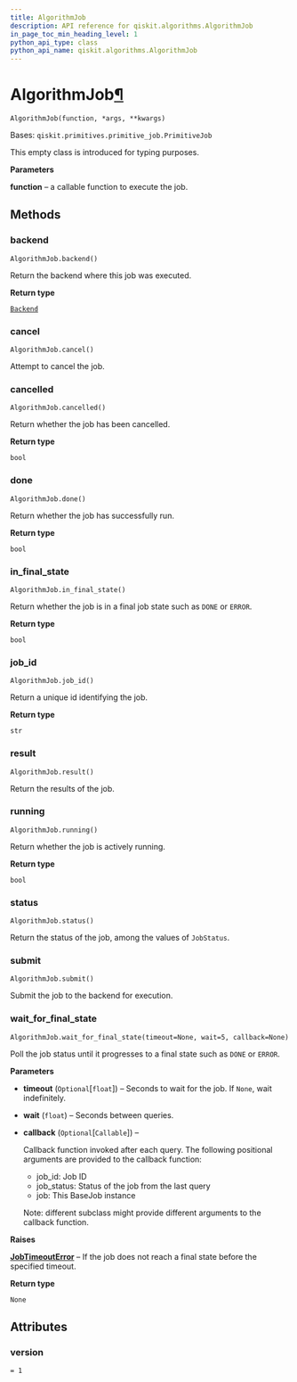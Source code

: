 ```yaml
---
title: AlgorithmJob
description: API reference for qiskit.algorithms.AlgorithmJob
in_page_toc_min_heading_level: 1
python_api_type: class
python_api_name: qiskit.algorithms.AlgorithmJob
---
```


# AlgorithmJob[¶](#algorithmjob "Permalink to this headline")

<span id="qiskit.algorithms.AlgorithmJob" />

`AlgorithmJob(function, *args, **kwargs)`

Bases: `qiskit.primitives.primitive_job.PrimitiveJob`

This empty class is introduced for typing purposes.

**Parameters**

**function** – a callable function to execute the job.

## Methods

### backend

<span id="qiskit.algorithms.AlgorithmJob.backend" />

`AlgorithmJob.backend()`

Return the backend where this job was executed.

**Return type**

[`Backend`](qiskit.providers.Backend "qiskit.providers.backend.Backend")

### cancel

<span id="qiskit.algorithms.AlgorithmJob.cancel" />

`AlgorithmJob.cancel()`

Attempt to cancel the job.

### cancelled

<span id="qiskit.algorithms.AlgorithmJob.cancelled" />

`AlgorithmJob.cancelled()`

Return whether the job has been cancelled.

**Return type**

`bool`

### done

<span id="qiskit.algorithms.AlgorithmJob.done" />

`AlgorithmJob.done()`

Return whether the job has successfully run.

**Return type**

`bool`

### in\_final\_state

<span id="qiskit.algorithms.AlgorithmJob.in_final_state" />

`AlgorithmJob.in_final_state()`

Return whether the job is in a final job state such as `DONE` or `ERROR`.

**Return type**

`bool`

### job\_id

<span id="qiskit.algorithms.AlgorithmJob.job_id" />

`AlgorithmJob.job_id()`

Return a unique id identifying the job.

**Return type**

`str`

### result

<span id="qiskit.algorithms.AlgorithmJob.result" />

`AlgorithmJob.result()`

Return the results of the job.

### running

<span id="qiskit.algorithms.AlgorithmJob.running" />

`AlgorithmJob.running()`

Return whether the job is actively running.

**Return type**

`bool`

### status

<span id="qiskit.algorithms.AlgorithmJob.status" />

`AlgorithmJob.status()`

Return the status of the job, among the values of `JobStatus`.

### submit

<span id="qiskit.algorithms.AlgorithmJob.submit" />

`AlgorithmJob.submit()`

Submit the job to the backend for execution.

### wait\_for\_final\_state

<span id="qiskit.algorithms.AlgorithmJob.wait_for_final_state" />

`AlgorithmJob.wait_for_final_state(timeout=None, wait=5, callback=None)`

Poll the job status until it progresses to a final state such as `DONE` or `ERROR`.

**Parameters**

*   **timeout** (`Optional`\[`float`]) – Seconds to wait for the job. If `None`, wait indefinitely.

*   **wait** (`float`) – Seconds between queries.

*   **callback** (`Optional`\[`Callable`]) –

    Callback function invoked after each query. The following positional arguments are provided to the callback function:

    *   job\_id: Job ID
    *   job\_status: Status of the job from the last query
    *   job: This BaseJob instance

    Note: different subclass might provide different arguments to the callback function.

**Raises**

[**JobTimeoutError**](qiskit.providers.JobTimeoutError "qiskit.providers.JobTimeoutError") – If the job does not reach a final state before the specified timeout.

**Return type**

`None`

## Attributes

<span id="qiskit.algorithms.AlgorithmJob.version" />

### version

`= 1`

